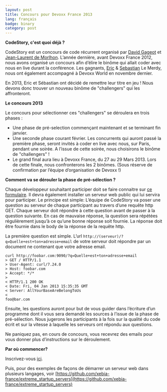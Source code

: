 ```yaml
---
layout: post
title: Concours pour Devoxx France 2013
lang: français
badge: binary
category: post
---
```


**CodeStory, c'est quoi déjà ?**

CodeStory est un concours de code récurrent organisé par [David Gageot](http://code-story.net/about/david.html) et [Jean-Laurent de Morlhon](http://code-story.net/about/jean-laurent.html). L’année dernière, avant Devoxx France 2012, nous avons organisé un concours afin d’élire le binôme qui allait coder avec nous en live durant la conférence. Les gagnants, [Eric](http://code-story.net/about/eric.html) & [Sebastian](http://code-story.net/about/sebastian.html) Le Merdy, nous ont également accompagné à Devoxx World en novembre dernier.

En 2013, Eric et Sébastian ont décidé de remettre leur titre en jeu ! Nous devons donc trouver un nouveau binôme de "challengers" qui les affronteront. 

**Le concours 2013**

Le concours pour sélectionner ces "challengers" se déroulera en trois phases :

 * Une phase de pré-selection commençant maintenant et se terminant fin janvier.
 * Une seconde phase courant février. Les concurrents qui auront passé la première phase, seront invités à coder en live avec nous, sur Paris, pendant une soirée. A l’issue de cette soirée, nous choisirons le binôme de "challengers" !
 * Le grand final aura lieu à Devoxx France, du 27 au 29 Mars 2013. Lors de cette finale, nous confronterons les 2 binômes. (Sous réserve de confirmation par l’équipe d’organisation de Devoxx !)

**Comment va se dérouler la phase de pré-sélection ?**

Chaque développeur souhaitant participer doit se faire connaitre sur [ce formulaire](https://docs.google.com/spreadsheet/viewform?formkey=dDdHc3N2V2R1bHRMZHFmOGk3SWZKTmc6MQ#gid=0). Il devra également installer un serveur web public qui lui servira pour participer. Le principe est simple: L’équipe de CodeStory va poser une question au serveur de chaque participant au travers d’une requête http GET. Chaque serveur doit répondre à cette question avant de passer à la question suivante. En cas de mauvaise réponse, la question sera répétées régulièrement jusqu’à ce qu’une bonne réponse soit fournie. La réponse doit être fournie dans le body de la réponse de la requête http.

La première question est simple. L’url `http://(serveur)/?q=Quelle+est+ton+adresse+email` de votre serveur doit répondre par un document ne contenant que votre adresse email.

	curl http://foobar.com:9090/?q=Quelle+est+ton+adresse+email
	> GET / HTTP/1.1
	> User-Agent: curl/7.24.0
	> Host: foobar.com
	> Accept: */*
	> 
	< HTTP/1.1 200 OK
	< Date: Fri, 04 Jan 2013 15:35:35 GMT
	< Server: AllYourBaseAreBelongToUs
	< 
	foo@bar.com
	
Ensuite, les questions auront pour but de vous guider dans l’écriture d’un programme dont il vous sera demandé les sources à l’issue de la phase de pré-sélection. Nous jugerons les participants à la fois sur la qualité du code écrit et sur la vitesse à laquelle les serveurs ont répondu aux questions.

Ne paniquez pas, en cours de concours, vous recevrez des emails pour vous donner plus d’instructions sur le déroulement.

**Par où commencer?**

Inscrivez-vous [ici](https://docs.google.com/spreadsheet/viewform?formkey=dDdHc3N2V2R1bHRMZHFmOGk3SWZKTmc6MQ#gid=0).

Puis, pour des exemples de façons de démarrer un serveur web dans plusieurs langages, voir [https://github.com/xebia-france/extreme_startup_servers](https://github.com/xebia-france/extreme_startup_servers)
